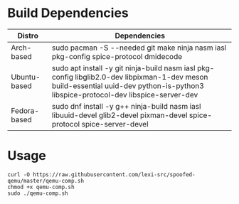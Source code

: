# Build Dependencies
| Distro | Dependencies |
| -----  | ------------ |
|  Arch-based   | sudo pacman -S --needed git make ninja nasm iasl pkg-config spice-protocol dmidecode |
|  Ubuntu-based | sudo apt install -y git ninja-build nasm iasl pkg-config libglib2.0-dev libpixman-1-dev meson build-essential uuid-dev python-is-python3 libspice-protocol-dev libspice-server-dev |
|  Fedora-based | sudo dnf install -y g++ ninja-build nasm iasl libuuid-devel glib2-devel pixman-devel spice-protocol spice-server-devel |

# Usage
```
curl -O https://raw.githubusercontent.com/lexi-src/spoofed-qemu/master/qemu-comp.sh
chmod +x qemu-comp.sh
sudo ./qemu-comp.sh
```
